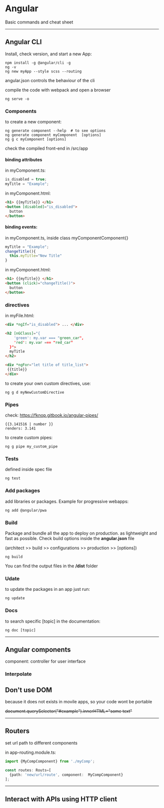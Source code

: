 # Angular
Basic commands and cheat sheet

***
## Angular CLI
Install, check version, and start a new App:

    npm install -g @angular/cli -g
    ng -v  
    ng new myApp --style scss --routing


angular.json  controls the behaviour of the cli

compile the code with webpack and open a browser

    ng serve -o

### Components
to create a new component:

    ng generate component --help  # to see options
    ng generate component myComponent  [options]
    ng g c myComponent [options]

  check the compiled front-end in /src/app

#### binding attributes
in myComponent.ts:

```typescript
is_disabled = true;
myTitle = "Example";
```

in myComponent.html:

```html
<h1> {{myTitle}} </h1>
<button [disabled]="is_disabled">
  button
</button>
```

#### binding events:
in myComponent.ts, inside class myComponentComponent{}

```typescript
myTitle = "Example";
changeTitle(){
  this.myTitle="New Title"
}
```


in myComponent.html:

```html
<h1> {{myTitle}} </h1>
<button (click)="changeTitle()">
  button
</button>
```
### directives

in myFile.html:

```html
<div *ngIf="is_disabled"> ... </div>

<h2 [nGClass]="{
    'green': my.var === "green_car",
    'red': my.var === "red_car"
  }">
  myTitle
</h2>

<div *ngFor="let title of title_list">
 {{title}}
</div>
```

to create your own custom directives, use:

    ng g d myNewCustomDirective


### Pipes
check: https://fknop.gitbook.io/angular-pipes/

    {{3.141516 | number }}
    renders: 3.141

to create custom pipes:

    ng g pipe my_custom_pipe



### Tests
defined inside spec file


    ng test


### Add packages

add libraries or packages. Example for progressive webapps:

    ng add @angular/pwa


### Build
Package and bundle all the app to deploy on production. as lightweight and fast as possible.
Check build options inside the **angular.json** file

(architect >> build >> configurations >> production >> [options])

    ng build

You can find the output  files in the **/dist** folder

### Udate
to update the packages in an app just run:

    ng update

### Docs
to search specific [topic] in the documentation:

    ng doc [topic]

***
## Angular components
component: controller for user interface


### Interpolate




## Don't use DOM
because it does not exists in movile apps, so your code wont be portable

  ~~document.querySelector("#example").innerHTML="some text"~~

***
## Routers
set url path to different components

in app-routing.module.ts:

```typescript
import {MyCompComponent} from './myComp';

const routes: Routs=[
  {path: 'new/url/route', component:  MyCompComponent}
];

```

***
## Interact with APIs using HTTP client

